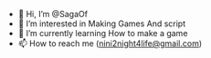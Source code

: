 - 👋 Hi, I’m @SagaOf
- 👀 I’m interested in Making Games And script
- 🌱 I’m currently learning How to make a game
 - 📫 How to reach me (nini2night4life@gmail.com)


